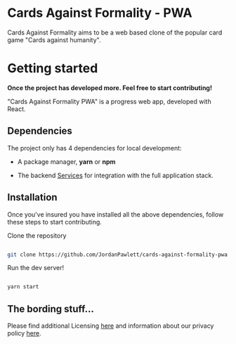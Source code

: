 
# Cards Against Formality - PWA

  

Cards Against Formality aims to be a web based clone of the popular card game "Cards against humanity".

  

# Getting started

  

**Once the project has developed more. Feel free to start contributing!**

  

"Cards Against Formality PWA" is a progress web app, developed with React.


  

## Dependencies

  

The project only has 4 dependencies for local development:

- A package manager, **yarn** or **npm**

-  The backend [Services]([https://github.com/JordanPawlett/cards-against-formality-services](https://github.com/JordanPawlett/cards-against-formality-services)) for integration with the full application stack.

  

## Installation

  

Once you've insured you have installed all the above dependencies, follow these steps to start contributing.

  

Clone the repository

```sh

git clone https://github.com/JordanPawlett/cards-against-formality-pwa.git

```

  

Run the dev server!

```sh

yarn start

```

  ## The bording stuff...
  Please find additional Licensing [here]([https://htmlpreview.github.io/?https://github.com/JordanPawlett/cards-against-formality-pwa/blob/master/public/license.html](https://htmlpreview.github.io/?https://github.com/JordanPawlett/cards-against-formality-pwa/blob/master/public/license.html)) and information about our privacy policy [here]([https://htmlpreview.github.io/?https://github.com/JordanPawlett/cards-against-formality-pwa/blob/master/public/privacy_policy.html](https://htmlpreview.github.io/?https://github.com/JordanPawlett/cards-against-formality-pwa/blob/master/public/privacy_policy.html)).